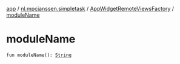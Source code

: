 [app](../../index.md) / [nl.mpcjanssen.simpletask](../index.md) / [AppWidgetRemoteViewsFactory](index.md) / [moduleName](.)

# moduleName

`fun moduleName(): `[`String`](https://kotlinlang.org/api/latest/jvm/stdlib/kotlin/-string/index.html)